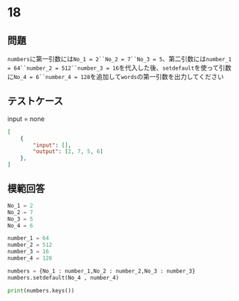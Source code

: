 # 18
## 問題

`numbers`に第一引数には`No_1 = 2``No_2 = 7``No_3 = 5`、第二引数には`number_1 = 64``number_2 = 512``number_3 = 16`を代入した後、`setdefault`を使って引数に`No_4 = 6``number_4 = 128`を追加して`words`の第一引数を出力してください

## テストケース
input = none
```json
[
	{
		"input": [],
		"output": [2, 7, 5, 6]
  	},
]
```

## 模範回答
```python
No_1 = 2
No_2 = 7
No_3 = 5
No_4 = 6

number_1 = 64
number_2 = 512
number_3 = 16
number_4 = 128

numbers = {No_1 : number_1,No_2 : number_2,No_3 : number_3}
numbers.setdefault(No_4 , number_4)

print(numbers.keys())
```